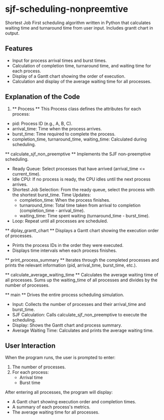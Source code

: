 # sjf-scheduling-nonpreemtive
Shortest Job First scheduling algorithm written in Python that calculates waiting time and turnaround time from user input. Includes grantt chart in output.

## Features 
  - Input for process arrival times and burst times.
  - Calculation of completion time, turnaround time, and waiting time for each process.
  - Display of a Gantt chart showing the order of execution.
  - Calculation and display of the average waiting time for all processes.

## Explanation of the Code

1. ** Process **
This Process class defines the attributes for each process:
  - pid: Process ID (e.g., A, B, C).
  - arrival_time: Time when the process arrives.
  - burst_time: Time required to complete the process.
  - completion_time, turnaround_time, waiting_time: Calculated during scheduling.

** calculate_sjf_non_preemptive **
Implements the SJF non-preemptive scheduling.
  - Ready Queue: Select processes that have arrived (arrival_time <= current_time).
  - Idle CPU: If no process is ready, the CPU idles until the next process arrives.
  - Shortest Job Selection: From the ready queue, select the process with the shortest burst_time.
  Time Updates:
    - completion_time: When the process finishes.
    - turnaround_time: Total time taken from arrival to completion (completion_time - arrival_time).
    - waiting_time: Time spent waiting (turnaround_time - burst_time).
  - Loop: Repeat until all processes are scheduled.

** diplay_grantt_chart **
Displays a Gantt chart showing the execution order of processes.
  - Prints the process IDs in the order they were executed.
  - Displays time intervals when each process finishes.

** print_process_summary **
Iterates through the completed processes and prints the relevant information (pid, arrival_time, burst_time, etc.).

** calculate_average_waiting_time **
Calculates the average waiting time of all processes. Sums up the waiting_time of all processes and divides by the number of processes.

** main **
 Drives the entire process scheduling simulation.
   - Input: Collects the number of processes and their arrival_time and burst_time.
   - SJF Calculation: Calls calculate_sjf_non_preemptive to execute the scheduling.
   - Display: Shows the Gantt chart and process summary.
   - Average Waiting Time: Calculates and prints the average waiting time.

## User Interaction

When the program runs, the user is prompted to enter:

1. The number of processes.
2. For each process:
   - Arrival time
   - Burst time

After entering all processes, the program will display:

- A Gantt chart showing execution order and completion times.
- A summary of each process's metrics.
- The average waiting time for all processes.
